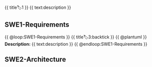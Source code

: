 {{ title:label:1 }}
{{ text:description }}

## SWE1-Requirements

{{ @loop:SWE1-Requirements }}
{{ title:label:3:backtick }}
{{ @plantuml }}
**Description:** 
{{ text:description }}
{{ @endloop:SWE1-Requirements }}

## SWE2-Architecture